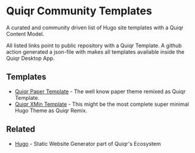 # Quiqr Community Templates

A curated and community driven list of Hugo site templates with a Quiqr Content Model.

All listed links point to public repository with a Quiqr Template. A github
action generated a json-file with makes all templates available inside the
Quiqr Desktop App.

## Templates

- [Quiqr Paper Template](https://github.com/mipmip/quiqr-paper-themed-template) - The well know paper theme remixed as Quiqr Template.
- [Quiqr XMin Template](https://github.com/mipmip/quiqr-xmin-template) - This might be the most complete super minimal Hugo Theme as Quiqr Remix.

## Related

- [Hugo](https://gohugo.io/) - Static Website Generator part of Quiqr's Ecosystem
